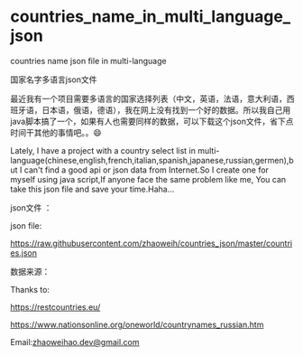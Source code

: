# countries_name_in_multi_language_json
countries name json file in multi-language

国家名字多语言json文件



最近我有一个项目需要多语言的国家选择列表（中文，英语，法语，意大利语，西班牙语，日本语，俄语，德语），我在网上没有找到一个好的数据。所以我自己用java脚本搞了一个，如果有人也需要同样的数据，可以下载这个json文件，省下点时间干其他的事情吧。。😄

Lately, I have a project with a country select list in multi-language(chinese,english,french,italian,spanish,japanese,russian,germen),but I can't find a good api or json data from Internet.So I create one for myself using java script,If anyone face the same problem like me, You can take this json file and save your time.Haha...



json文件 ：

json file:

https://raw.githubusercontent.com/zhaoweih/countries_json/master/countries.json



数据来源：

Thanks to:

https://restcountries.eu/

https://www.nationsonline.org/oneworld/countrynames_russian.htm



Email:zhaoweihao.dev@gmail.com

